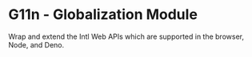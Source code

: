 # G11n - Globalization Module

Wrap and extend the Intl Web APIs which are supported in the browser, Node, and Deno.
